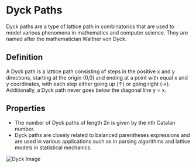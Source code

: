 # Dyck Paths

Dyck paths are a type of lattice path in combinatorics that are used to model various phenomena in mathematics and computer science. They are named after the mathematician Walther von Dyck.

## Definition

A Dyck path is a lattice path consisting of steps in the positive x and y directions, starting at the origin (0,0) and ending at a point with equal x and y coordinates, with each step either going up (↑) or going right (→). Additionally, a Dyck path never goes below the diagonal line y = x.

## Properties

- The number of Dyck paths of length 2n is given by the nth Catalan number.
- Dyck paths are closely related to balanced parentheses expressions and are used in various applications such as in parsing algorithms and lattice models in statistical mechanics.

![Dyck Image](https://media.geeksforgeeks.org/wp-content/uploads/Dyck.jpg)
